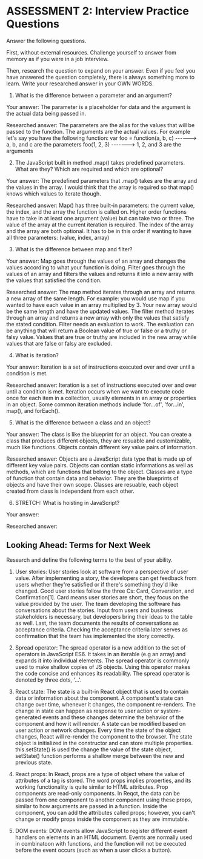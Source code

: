# ASSESSMENT 2: Interview Practice Questions

Answer the following questions.

First, without external resources. Challenge yourself to answer from memory as if you were in a job interview.

Then, research the question to expand on your answer. Even if you feel you have answered the question completely, there is always something more to learn. Write your researched answer in your OWN WORDS.

1. What is the difference between a parameter and an argument?

Your answer: The parameter is a placeholder for data and the argument is the actual data being passed in.

Researched answer: The parameters are the alias for the values that will be passed to the function. The arguments are the actual values. For example let's say you have the following function: 
    var foo = function(a, b, c) ------> a, b, and c are the parameters
    foo(1, 2, 3) -------> 1, 2, and 3 are the arguments

2. The JavaScript built in method .map() takes predefined parameters. What are they? Which are required and which are optional?

Your answer: The predefined parameters that .map() takes are the array and the values in the array. I would think that the array is required so that map() knows which values to iterate though.

Researched answer: Map() has three built-in parameters: the current value, the index, and the array the function is called on. Higher order functions have to take in at least one argument (value) but can take two or three. The value of the array at the current iteration is required. The index of the array and the array are both optional. It has to be in this order if wanting to have all three parameters: (value, index, array)

3. What is the difference between map and filter?

Your answer: Map goes through the values of an array and changes the values according to what your function is doing. Filter goes through the values of an array and filters the values and returns it into a new array with the values that satisfied the condition.

Researched answer: The map method iterates through an array and returns a new array of the same length. For example: you would use map if you wanted to have each value in an array multiplied by 3. Your new array would be the same length and have the updated values. The filter method iterates through an array and returns a new array with only the values that satisfy the stated condition. Filter needs an evaluation to work. The evaluation can be anything that will return a Boolean value of true or false or a truthy or falsy value. Values that are true or truthy are included in the new array while values that are false or falsy are excluded.

4. What is iteration?

Your answer: Iteration is a set of instructions executed over and over until a condition is met.

Researched answer: Iteration is a set of instructions executed over and over until a condition is met. Iteration occurs when we want to execute code once for each item in a collection, usually elements in an array or properties in an object. Some common iteration methods include 'for...of', 'for...in', map(), and forEach().

5. What is the difference between a class and an object?

Your answer: The class is like the blueprint for an object. You can create a class that produces different objects, they are resuable and customizable, much like functions. Objects contain different key value pairs of information.

Researched answer: Objects are a JavaScript data type that is made up of different key value pairs. Objects can contian static informations as well as methods, which are functions that belong to the object. Classes are a type of function that contain data and behavior. They are the blueprints of objects and have their own scope. Classes are resuable, each object created from class is independent from each other.

6. STRETCH: What is hoisting in JavaScript?

Your answer:

Researched answer:

## Looking Ahead: Terms for Next Week

Research and define the following terms to the best of your ability.

1. User stories: User stories look at software from a perspective of user value. After implementing a story, the developers can get feedback from users whether they're satisfied or if there's something they'd like changed. Good user stories follow the three Cs: Card, Converstion, and Confirmation[1]. Card means user stories are short, they focus on the value provided by the user. The team developing the software has conversations about the stories. Input from users and business stakeholders is necessary, but developers bring their ideas to the table as well. Last, the team documents the results of conversations as acceptance criteria. Checking the acceptance criteria later serves as confirmation that the team has implemented the story correctly.

2. Spread operator: The spread operator is a new addition to the set of operators in JavaScript ES6. It takes in an iterable (e.g an array) and expands it into individual elements. The spread operator is commonly used to make shallow copies of JS objects. Using this operator makes the code concise and enhances its readability. The spread operator is denoted by three dots, '...'.

3. React state: The state is a built-in React object that is used to contain data or information about the component. A component's state can change over time, whenever it changes, the component re-renders. The change in state can happen as response to user action or system-generated events and these changes determine the behavior of the component and how it will render. A state can be modified based on user action or network changes. Every time the state of the object changes, React will re-render the component to the browser. The state object is initialized in the constructor and can store multiple properties. this.setState() is used the change the value of the state object, setState() function performs a shallow merge between the new and previous state.

4. React props: In React, props are a type of object where the value of attributes of a tag is stored. The word props implies properties, and its working functionality is quite similar to HTML attributes. Prop components are read-only components. In Reqct, the data can be passed from one component to another component using these props, similar to how arguments are passed in a function. Inside the component, you can add the attributes called props; however, you can't change or modify props inside the component as they are immutable.

5. DOM events: DOM events allow JavaScript to register different event handlers on elements in an HTML document. Events are normally used in combinatoon with functions, and the function will not be executed before the event occurs (such as when a user clicks a button).
